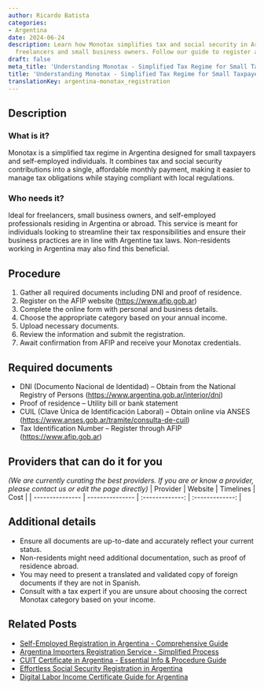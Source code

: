 ```yaml
---
author: Ricardo Batista
categories:
- Argentina
date: 2024-06-24
description: Learn how Monotax simplifies tax and social security in Argentina for
  freelancers and small business owners. Follow our guide to register and stay compliant.
draft: false
meta_title: 'Understanding Monotax - Simplified Tax Regime for Small Taxpayers'
title: 'Understanding Monotax - Simplified Tax Regime for Small Taxpayers'
translationKey: argentina-monotax_registration
---
```



## Description
### What is it?
Monotax is a simplified tax regime in Argentina designed for small taxpayers and self-employed individuals. It combines tax and social security contributions into a single, affordable monthly payment, making it easier to manage tax obligations while staying compliant with local regulations.

### Who needs it?
Ideal for freelancers, small business owners, and self-employed professionals residing in Argentina or abroad. This service is meant for individuals looking to streamline their tax responsibilities and ensure their business practices are in line with Argentine tax laws. Non-residents working in Argentina may also find this beneficial.

## Procedure

1. Gather all required documents including DNI and proof of residence.
2. Register on the AFIP website (https://www.afip.gob.ar)
3. Complete the online form with personal and business details.
4. Choose the appropriate category based on your annual income.
5. Upload necessary documents.
6. Review the information and submit the registration.
7. Await confirmation from AFIP and receive your Monotax credentials.


## Required documents

- DNI (Documento Nacional de Identidad) – Obtain from the National Registry of Persons (https://www.argentina.gob.ar/interior/dni)
- Proof of residence – Utility bill or bank statement
- CUIL (Clave Única de Identificación Laboral) – Obtain online via ANSES (https://www.anses.gob.ar/tramite/consulta-de-cuil)
- Tax Identification Number – Register through AFIP (https://www.afip.gob.ar)


## Providers that can do it for you
_(We are currently curating the best providers. If you are or know a provider, please contact us or edit the page directly)_
| Provider        |     Website     |     Timelines    |       Cost      |
| --------------- | --------------- |  :-------------: | :-------------: |

## Additional details

- Ensure all documents are up-to-date and accurately reflect your current status.
- Non-residents might need additional documentation, such as proof of residence abroad.
- You may need to present a translated and validated copy of foreign documents if they are not in Spanish.
- Consult with a tax expert if you are unsure about choosing the correct Monotax category based on your income.

## Related Posts

- [Self-Employed Registration in Argentina - Comprehensive Guide](https://tramitit.com/guides/argentina/self-employed_registration/)
- [Argentina Importers Registration Service - Simplified Process](https://tramitit.com/guides/argentina/importers_registration/)
- [CUIT Certificate in Argentina - Essential Info & Procedure Guide](https://tramitit.com/guides/argentina/cuit_certificate/)
- [Effortless Social Security Registration in Argentina](https://tramitit.com/guides/argentina/social_security_registration/)
- [Digital Labor Income Certificate Guide for Argentina](https://tramitit.com/guides/argentina/digital_labor_income_certificate/)